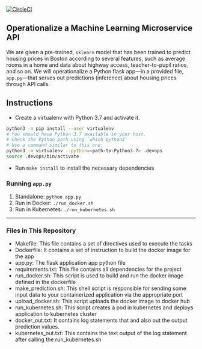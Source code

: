 [![CircleCI](https://dl.circleci.com/status-badge/img/gh/goribash/Project-4-Devops-Microservices/tree/main.svg?style=svg)](https://dl.circleci.com/status-badge/redirect/gh/goribash/Project-4-Devops-Microservices/tree/main)

## Operationalize a Machine Learning Microservice API

We are given a pre-trained, `sklearn` model that has been trained to predict housing prices in Boston according to several features, such as average rooms in a home and data about highway access, teacher-to-pupil ratios, and so on. We will operationalize a Python flask app—in a provided file, `app.py`—that serves out predictions (inference) about housing prices through API calls. 


## Instructions

* Create a virtualenv with Python 3.7 and activate it. 
```bash
python3 -m pip install --user virtualenv
# You should have Python 3.7 available in your host. 
# Check the Python path using `which python3`
# Use a command similar to this one:
python3 -m virtualenv --python=<path-to-Python3.7> .devops
source .devops/bin/activate
```
* Run `make install` to install the necessary dependencies

### Running `app.py`

1. Standalone:  `python app.py`
2. Run in Docker:  `./run_docker.sh`
3. Run in Kubernetes:  `./run_kubernetes.sh`

---

### Files in This Repository

* Makefile: This file contains a set of directives used to execute the tasks
* Dockerfile: It contains a set of instruction to build the docker image for the app
* app.py: The flask application app python file 
* requirements.txt: This file contains all dependencies for the project
* run_docker.sh: This script is used to build and run the docker image defined in the dockerfile  
* make_prediction.sh: This shell script is responsible for sending some input data to your containerized application via the appropriate port
* upload_docker.sh: This script uploads the docker image to docker hub
* run_kubernetes.sh: This script creates a pod in kubernetes and deploys application to kubernetes cluster
* docker_out.txt: It contains log statements that and also out the output prediction values.
* kubernetes_out.txt: This contains the text output of the log statement after calling the run_kubernetes.sh
